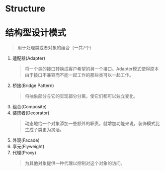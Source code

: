 # Structure
# 结构型设计模式
> 用于处理类或者对象的组合（一共7个）

1. 适配器(Adapter)
    > 将一个类的接口转换成客户希望的另一个接口。Adapter模式使得原本由于接口不兼容而不能一起工作的那些类可以一起工作。
2. 桥接(Bridge Pattern)
    > 将抽象部分与它的实现部分分离，使它们都可以独立变化。
3. 组合(Composite)
4. 装饰者(Decorator)
    > 动态地给一个对象添加一些额外的职责，就增加功能来说，装饰模式比生成子类更为灵活。
5. 外观(Facade)
6. 享元(Flyweight)
7. 代理(Proxy)
    > 为其他对象提供一种代理以控制对这个对象的访问。